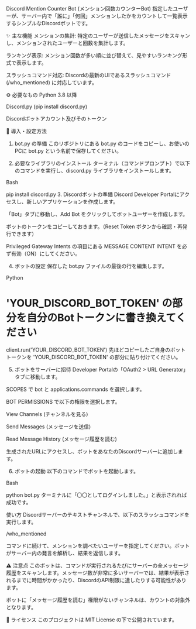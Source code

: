 Discord Mention Counter Bot (メンション回数カウンターBot)
指定したユーザーが、サーバー内で「誰に」「何回」メンションしたかをカウントして一覧表示するシンプルなDiscordボットです。

✨ 主な機能
メンションの集計: 特定のユーザーが送信したメッセージをスキャンし、メンションされたユーザーと回数を集計します。

ランキング表示: メンション回数が多い順に並び替えて、見やすいランキング形式で表示します。

スラッシュコマンド対応: Discordの最新のUIであるスラッシュコマンド (/who_mentioned) に対応しています。

⚙️ 必要なもの
Python 3.8 以降

Discord.py (pip install discord.py)

Discordボットアカウント及びそのトークン

🚀 導入・設定方法
1. bot.py の準備
このリポジトリにある bot.py のコードをコピーし、お使いのPCに bot.py という名前で保存してください。

2. 必要なライブラリのインストール
ターミナル（コマンドプロンプト）で以下のコマンドを実行し、discord.py ライブラリをインストールします。

Bash

pip install discord.py
3. Discordボットの準備
Discord Developer Portalにアクセスし、新しいアプリケーションを作成します。

「Bot」タブに移動し、Add Bot をクリックしてボットユーザーを作成します。

ボットのトークンをコピーしておきます。（Reset Token ボタンから確認・再発行できます）

Privileged Gateway Intents の項目にある MESSAGE CONTENT INTENT を必ず有効（ON）にしてください。

4. ボットの設定
保存した bot.py ファイルの最後の行を編集します。

Python

# 'YOUR_DISCORD_BOT_TOKEN' の部分を自分のBotトークンに書き換えてください
client.run('YOUR_DISCORD_BOT_TOKEN')
先ほどコピーしたご自身のボットトークンを 'YOUR_DISCORD_BOT_TOKEN' の部分に貼り付けてください。

5. ボットをサーバーに招待
Developer Portalの「OAuth2 > URL Generator」タブに移動します。

SCOPES で bot と applications.commands を選択します。

BOT PERMISSIONS で以下の権限を選択します。

View Channels (チャンネルを見る)

Send Messages (メッセージを送信)

Read Message History (メッセージ履歴を読む)

生成されたURLにアクセスし、ボットをあなたのDiscordサーバーに追加します。

6. ボットの起動
以下のコマンドでボットを起動します。

Bash

python bot.py
ターミナルに「〇〇としてログインしました。」と表示されれば成功です。

使い方
Discordサーバーのテキストチャンネルで、以下のスラッシュコマンドを実行します。

/who_mentioned

コマンドに続けて、メンションを調べたいユーザーを指定してください。ボットがサーバー内の発言を解析し、結果を返信します。

⚠️ 注意点
このボットは、コマンドが実行されるたびにサーバーの全メッセージ履歴をスキャンします。メッセージ数が非常に多いサーバーでは、結果が表示されるまでに時間がかかったり、DiscordのAPI制限に達したりする可能性があります。

ボットに「メッセージ履歴を読む」権限がないチャンネルは、カウントの対象外となります。

📄 ライセンス
このプロジェクトは MIT License の下で公開されています。
